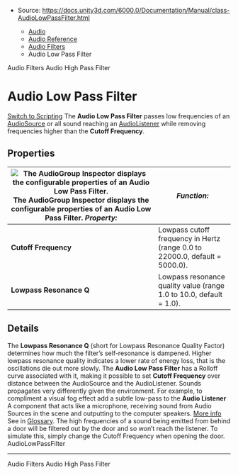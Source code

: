 * Source: https://docs.unity3d.com/6000.0/Documentation/Manual/class-AudioLowPassFilter.html

  * [Audio](https://docs.unity3d.com/6000.0/Documentation/Manual/Audio.html)
  * [Audio Reference](https://docs.unity3d.com/6000.0/Documentation/Manual/AudioReference.html)
  * [Audio Filters](https://docs.unity3d.com/6000.0/Documentation/Manual/class-AudioEffect.html)
  * Audio Low Pass Filter


[](https://docs.unity3d.com/6000.0/Documentation/Manual/class-AudioEffect.html)
Audio Filters
[](https://docs.unity3d.com/6000.0/Documentation/Manual/class-AudioHighPassFilter.html)
Audio High Pass Filter
# Audio Low Pass Filter
[Switch to Scripting](https://docs.unity3d.com/6000.0/Documentation/ScriptReference/AudioLowPassFilter.html "Go to AudioLowPassFilter page in the Scripting Reference")
The **Audio Low Pass Filter** passes low frequencies of an [AudioSource](https://docs.unity3d.com/6000.0/Documentation/Manual/class-AudioSource.html) or all sound reaching an [AudioListener](https://docs.unity3d.com/6000.0/Documentation/Manual/class-AudioListener.html) while removing frequencies higher than the **Cutoff Frequency**.
## Properties
![The AudioGroup Inspector displays the configurable properties of an Audio Low Pass Filter.](https://docs.unity3d.com/6000.0/Documentation/uploads/Main/AudioLowPassFilter.png) The AudioGroup Inspector displays the configurable properties of an Audio Low Pass Filter. **_Property:_** | **_Function:_**  
---|---  
**Cutoff Frequency** | Lowpass cutoff frequency in Hertz (range 0.0 to 22000.0, default = 5000.0).  
**Lowpass Resonance Q** | Lowpass resonance quality value (range 1.0 to 10.0, default = 1.0).  
## Details
The **Lowpass Resonance Q** (short for Lowpass Resonance Quality Factor) determines how much the filter’s self-resonance is dampened. Higher lowpass resonance quality indicates a lower rate of energy loss, that is the oscillations die out more slowly.
The **Audio Low Pass Filter** has a Rolloff curve associated with it, making it possible to set **Cutoff Frequency** over distance between the AudioSource and the AudioListener.
Sounds propagates very differently given the environment. For example, to compliment a visual fog effect add a subtle low-pass to the **Audio Listener** A component that acts like a microphone, receiving sound from Audio Sources in the scene and outputting to the computer speakers. [More info](https://docs.unity3d.com/6000.0/Documentation/Manual/class-AudioListener.html)  
See in [Glossary](https://docs.unity3d.com/6000.0/Documentation/Manual/Glossary.html#AudioListener). The high frequencies of a sound being emitted from behind a door will be filtered out by the door and so won’t reach the listener. To simulate this, simply change the Cutoff Frequency when opening the door.
AudioLowPassFilter
* * *
[](https://docs.unity3d.com/6000.0/Documentation/Manual/class-AudioEffect.html)
Audio Filters
[](https://docs.unity3d.com/6000.0/Documentation/Manual/class-AudioHighPassFilter.html)
Audio High Pass Filter
